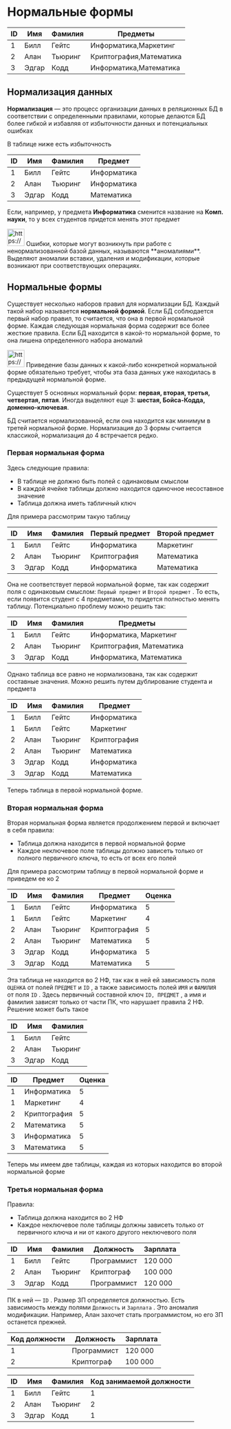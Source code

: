 # Нормальные формы

| ID | Имя | Фамилия | Предметы |
| --- | --- | --- | --- |
| 1 | Билл | Гейтс | Информатика,Маркетинг |
| 2 | Алан | Тьюринг | Криптография,Математика |
| 3 | Эдгар | Кодд | Информатика,Математика |

## Нормализация данных

**Нормализация** — это процесс организации данных в реляционных БД в соответствии с определенными правилами, которые делаются БД более гибкой и избавляя от избыточности данных и потенциальных ошибках

В таблице ниже есть избыточность

| ID | Имя | Фамилия | Предмет |
| --- | --- | --- | --- |
| 1 | Билл | Гейтс | Информатика |
| 2 | Алан | Тьюринг | Информатика |
| 3 | Эдгар | Кодд | Математика |

Если, например, у предмета **Информатика** сменится название на **Комп. науки**, то у всех студентов придется менять этот предмет

<aside>
<img src="https://ucarecdn.com/6b58fd6f-f20b-4e9d-9bf5-cfdec5035d50/" alt="https://ucarecdn.com/6b58fd6f-f20b-4e9d-9bf5-cfdec5035d50/" width="40px" /> Ошибки, которые могут возникнуть при работе с ненормализованной базой данных, называются **аномалиями**. Выделяют аномалии вставки, удаления и модификации, которые возникают при соответствующих операциях.

</aside>

## Нормальные формы

Существует несколько наборов правил для нормализации БД. Каждый такой набор называется **нормальной формой**. Если БД соблюдается первый набор правил, то считается, что она в первой нормальной форме. Каждая следующая нормальная форма содержит все более жесткие правила. Если БД находится в какой-то нормальной форме, то она лишена определенного набора аномалий

<aside>
<img src="https://ucarecdn.com/6b58fd6f-f20b-4e9d-9bf5-cfdec5035d50/" alt="https://ucarecdn.com/6b58fd6f-f20b-4e9d-9bf5-cfdec5035d50/" width="40px" /> Приведение базы данных к какой-либо конкретной нормальной форме обязательно требует, чтобы эта база данных уже находилась в предыдущей нормальной форме.

</aside>

Существует 5 основных нормальный форм: **первая, вторая, третья, четвертая, пятая**. Иногда выделяют еще 3: **шестая, Бойса-Кодда, доменно-ключевая**.

БД считается нормализованной, если она находится как минимум в третей нормальной форме. Нормализация до 3 формы считается классикой, нормализация до 4 встречается редко.

### Первая нормальная форма

Здесь следующие правила:

- В таблице не должно быть полей с одинаковым смыслом
- В каждой ячейке таблицы должно находится одиночное несоставное значение
- Таблица должна иметь табличный ключ

Для примера рассмотрим такую таблицу

| ID | Имя | Фамилия | Первый предмет | Второй предмет |
| --- | --- | --- | --- | --- |
| 1 | Билл | Гейтс | Информатика | Маркетинг |
| 2 | Алан | Тьюринг | Криптография | Математика |
| 3 | Эдгар | Кодд | Информатика | Математика |

Она не соответствует первой нормальной форме, так как содержит поля с одинаковым смыслом: `Первый предмет` и `Второй предмет` . То есть, если появится студент с 4 предметами, то придется полностью менять таблицу. Потенциально проблему можно решить так:

| ID | Имя | Фамилия | Предметы |
| --- | --- | --- | --- |
| 1 | Билл | Гейтс | Информатика, Маркетинг |
| 2 | Алан | Тьюринг | Криптография, Математика |
| 3 | Эдгар | Кодд | Информатика, Математика |

Однако таблица все равно не нормализована, так как содержит составные значения. Можно решить путем дублирование студента и предмета

| ID | Имя | Фамилия | Предмет |
| --- | --- | --- | --- |
| 1 | Билл | Гейтс | Информатика |
| 1 | Билл | Гейтс | Маркетинг |
| 2 | Алан | Тьюринг | Криптография |
| 2 | Алан | Тьюринг | Математика |
| 3 | Эдгар | Кодд | Информатика |
| 3 | Эдгар | Кодд | Математика |

Теперь таблица в первой нормальной форме.

### Вторая нормальная форма

Вторая нормальная форма является продолжением первой и включает в себя правила:

- Таблица должна находится в первой нормальной форме
- Каждое неключевое поле таблицы должно зависеть только от полного первичного ключа, то есть от всех его полей

Для примера рассмотрим таблицу в первой нормальной форме и приведем ее ко 2

| ID | Имя | Фамилия | Предмет | Оценка |
| --- | --- | --- | --- | --- |
| 1 | Билл | Гейтс | Информатика | 5 |
| 1 | Билл | Гейтс | Маркетинг | 4 |
| 2 | Алан | Тьюринг | Криптография | 5 |
| 2 | Алан | Тьюринг | Математика | 5 |
| 3 | Эдгар | Кодд | Информатика | 5 |
| 3 | Эдгар | Кодд | Математика | 5 |

Эта таблица не находится во 2 НФ, так как в ней ей зависимость поля `ОЦЕНКА` от полей `ПРЕДМЕТ` и `ID` , а также зависимость полей `ИМЯ` и `ФАМИЛИЯ` от поля `ID` . Здесь первичный составной ключ `ID, ПРЕДМЕТ` , а имя и фамилия зависят только от части ПК, что нарушает правила 2 НФ. Решение может быть такое

| ID | Имя | Фамилия |
| --- | --- | --- |
| 1 | Билл | Гейтс |
| 2 | Алан | Тьюринг |
| 3 | Эдгар | Кодд |

| ID | Предмет | Оценка |
| --- | --- | --- |
| 1 | Информатика | 5 |
| 1 | Маркетинг | 4 |
| 2 | Криптография | 5 |
| 2 | Математика | 5 |
| 3 | Информатика | 5 |
| 3 | Математика | 5 |

Теперь мы имеем две таблицы, каждая из которых находится во второй нормальной форме

### Третья нормальная форма

Правила:

- Таблица должна находится во 2 НФ
- Каждое неключевое поле таблицы должны зависеть только от первичного ключа и ни от какого другого неключевого поля

| ID | Имя | Фамилия | Должность | Зарплата |
| --- | --- | --- | --- | --- |
| 1 | Билл | Гейтс | Программист | 120 000 |
| 2 | Алан | Тьюринг | Криптограф | 100 000 |
| 3 | Эдгар | Кодд | Программист | 120 000 |

ПК в ней — `ID` . Размер ЗП определяется должностью. Есть зависимость между полями `Должность` и `Зарплата` . Это аномалия модификации. Например, Алан захочет стать программистом, но его ЗП останется прежней. 

| Код должности | Должность | Зарплата |
| --- | --- | --- |
| 1 | Программист | 120 000 |
| 2 | Криптограф | 100 000 |

| ID | Имя | Фамилия | Код занимаемой должности |
| --- | --- | --- | --- |
| 1 | Билл | Гейтс | 1 |
| 2 | Алан | Тьюринг | 2 |
| 3 | Эдгар | Кодд | 1 |